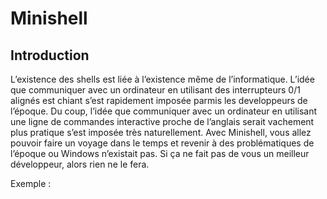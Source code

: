 # Minishell

## Introduction

L’existence des shells est liée à l’existence même de l’informatique. L’idée que communiquer
avec un ordinateur en utilisant des interrupteurs 0/1 alignés est chiant s’est
rapidement imposée parmis les developpeurs de l’époque. Du coup, l’idée que communiquer
avec un ordinateur en utilisant une ligne de commandes interactive proche de
l’anglais serait vachement plus pratique s’est imposée très naturellement.
Avec Minishell, vous allez pouvoir faire un voyage dans le temps et revenir à des
problématiques de l’époque ou Windows n’existait pas. Si ça ne fait pas de vous un meilleur
développeur, alors rien ne le fera.

Exemple :

